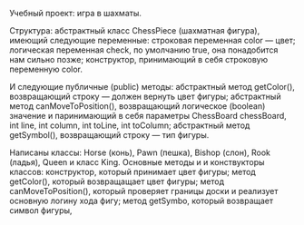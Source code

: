 Учебный проект: игра в шахматы.

Структура: абстрактный класс ChessPiece (шахматная фигура), имеющий следующие переменные: 
строковая переменная color — цвет;
логическая переменная check, по умолчанию true, она понадобится нам сильно позже;
конструктор, принимающий в себя строковую переменную color.

И следующие публичные (public) методы:
абстрактный метод getColor(), возвращающий строку — должен вернуть цвет фигуры;
абстрактный метод canMoveToPosition(), возвращающий логическое (boolean) значение и паринимающий в себя параметры ChessBoard chessBoard, int line, int column, int toLine, int toColumn;
абстрактный метод getSymbol(), возвращающий строку — тип фигуры.

Написаны классы: Horse (конь), Pawn (пешка), Bishop (слон), Rook (ладья),  Queen и класс King.
Основные методы и и конствукторы классов: конструктор, который принимает цвет фигуры; метод getColor(), который возвращащает цвет фигуры; метод canMoveToPosition(), который проверяет границы доски и реализует основную логину хода фигу; метод getSymbo, который возвращает символ фигуры,
